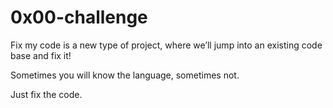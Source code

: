 # 0x00-challenge

Fix my code is a new type of project, where we’ll jump into an existing code base and fix it!

Sometimes you will know the language, sometimes not.

Just fix the code.